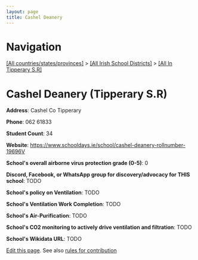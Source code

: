 ```yaml
---
layout: page
title: Cashel Deanery
---
```

# Navigation

[[All countries/states/provinces]](../../..) > [[All Irish School Districts]](../..) > [[All In Tipperary S.R]](..)

# Cashel Deanery (Tipperary S.R)

**Address**: Cashel Co Tipperary

**Phone**: 062 61833

**Student Count**: 34

**Website**: <https://www.schooldays.ie/school/cashel-deanery-rollnumber-19696V>

**School's overall airborne virus protection grade (0-5)**: 0

**Discord, Facebook, or WhatsApp group for discovery/advocacy for THIS school**: TODO

**School's policy on Ventilation**: TODO

**School's Ventilation Work Completion**: TODO

**School's Air-Purification**: TODO

**School's CO2 monitoring to actively drive ventilation and filtration**: TODO

**School's Wikidata URL**: TODO


[Edit this page](https://github.com/ventilate-schools/Ireland/edit/main/./Tipperary_S.R/Cashel_Deanery.md). See also [rules for contribution](../../../contribution-rules/)